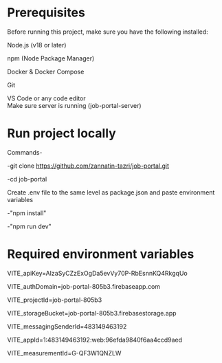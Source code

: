 # Prerequisites
Before running this project, make sure you have the following installed:

Node.js (v18 or later)

npm (Node Package Manager)

Docker & Docker Compose

Git

VS Code or any code editor  
Make sure server is running (job-portal-server)

# Run project locally
Commands-

-git clone https://github.com/zannatin-tazri/job-portal.git

-cd job-portal

Create .env file to the same level as package.json and paste environment variables

-"npm install"

-"npm run dev"


# Required environment variables

VITE_apiKey=AIzaSyCZzExOgDa5evVy70P-RbEsnnKQ4RkgqUo

VITE_authDomain=job-portal-805b3.firebaseapp.com

VITE_projectId=job-portal-805b3

VITE_storageBucket=job-portal-805b3.firebasestorage.app

VITE_messagingSenderId=483149463192

VITE_appId=1:483149463192:web:96efda9840f6aa4ccd9aed

VITE_measurementId=G-QF3W1QNZLW
